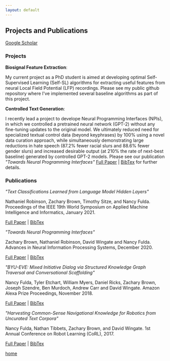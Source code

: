 ```yaml
---
layout: default
---
```


## Projects and Publications

[Google Scholar](https://scholar.google.com/citations?user=R8qiVdwAAAAJ&hl=en)

### Projects

**Biosignal Feature Extraction**: 

My current project as a PhD student is aimed at developing optimal Self-Supervised Learning (Self-SL) algorithms for extracting useful features from neural Local Field Potential (LFP) recordings. Please see my public github repository []() where I've implemented several baseline algorithms as part of this project.

**Controlled Text Generation**: 

I recently lead a project to develope Neural Programming Interfaces (NPIs), in which we controlled a pretrained neural network (GPT-2) without any fine-tuning updates to the original model. We ultimately reduced need for specialized textual control data (beyond keyphrases) by 100% using a novel data curation approach, while simultaneously demonstrating large reductions in hate speech (87.2% fewer racial slurs and 88.6% fewer gender slurs) and increased desirable output (at 210% the rate of next-best baseline) generated by controlled GPT-2 models. Please see our publication _"Towards Neural Programming Interfaces"_ [Full Paper](https://papers.nips.cc/paper/2020/file/c9f06bc7b46d0247a91c8fc665c13d0e-Paper.pdf) | [BibTex](https://papers.nips.cc/paper/2020/file/c9f06bc7b46d0247a91c8fc665c13d0e-Bibtex.bib) for further details.


### Publications

_"Text Classifications Learned from Language Model Hidden Layers"_

Nathaniel Robinson, Zachary Brown, Timothy Sitze, and Nancy Fulda.
Proceedings of the IEEE 19th World Symposium on Applied Machine Intelligence and Informatics, January 2021. 

[Full Paper](https://dragn.ai/wp-content/uploads/2021/01/sami2021_46_Nathaniel-Robinson.pdf) | [BibTex](https://docs.google.com/document/d/1PzGHcEoWs5wWIXUHN4YDkC_wh-XK8VCXHaq7XiYNFcY/edit?usp=sharing)

<!-- --- -->
 
_"Towards Neural Programming Interfaces"_

Zachary Brown, Nathaniel Robinson, David Wingate and Nancy Fulda.
Advances in Neural Information Processing Systems, December 2020. 

[Full Paper](https://papers.nips.cc/paper/2020/file/c9f06bc7b46d0247a91c8fc665c13d0e-Paper.pdf) | [BibTex](https://papers.nips.cc/paper/2020/file/c9f06bc7b46d0247a91c8fc665c13d0e-Bibtex.bib)

<!-- --- -->

_"BYU-EVE: Mixed Initiative Dialog via Structured Knowledge Graph Traversal and Conversational Scaffolding"_

Nancy Fulda, Tyler Etchart, William Myers, Daniel Ricks, Zachary Brown, Joseph Szendre, Ben Murdoch, Andrew Carr and David Wingate.
Amazon Alexa Prize Proceedings, November 2018.

[Full Paper](https://s3.amazonaws.com/dex-microsites-prod/alexaprize/2018/papers/Eve.pdf) | [BibTex](http://www.slushbot.com/pccl/bibtex/mixed_initiative_dialog.bib)

<!-- --- -->

_"Harvesting Common-Sense Navigational Knowledge for Robotics from Uncurated Text Corpora"_

Nancy Fulda, Nathan Tibbets, Zachary Brown, and David Wingate.
1st Annual Conference on Robot Learning (CoRL), 2017. 

[Full Paper](https://pcc4318.files.wordpress.com/2017/05/corl-2017-harvesting-common-sense-navigational-knowledge-for-robotics-from-uncurated-text-corpora.pdf) | [BibTex](http://www.slushbot.com/pccl/bibtex/havesting_common_sense_navigational_knowledge.bib)


[home](./)
